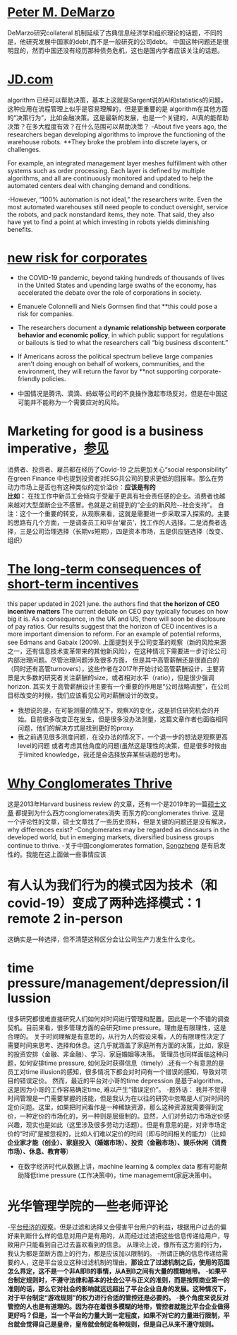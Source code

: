 # [Peter M. DeMarzo](https://review.chicagobooth.edu/economics/2021/article/cycle-behind-sovereign-debt-disasters)
DeMarzo研究collateral 机制延续了古典信息经济学和组织理论的话题，不同的是，他研究发展中国家的debt,而不是一般研究的公司debt。
中国这种问题还是很明显的，然而中国还没有经历那种债务危机，这也是国内学者应该关注的话题。

# [JD.com](https://review.chicagobooth.edu/strategy/2021/article/smarter-algorithms-stop-factory-robots-colliding)
algorithm 已经可以帮助决策，基本上这就是Sargent说的AI和statistics的问题，这种应用在流程管理上似乎是容易理解的，但是更重要的是
algorithm在其他方面的“决策行为”，比如金融决策。这是最新的发展，也是一个关键的，AI真的能帮助决策？在多大程度有效？在什么范围可以帮助决策？
-About five years ago, the researchers began developing algorithms to improve the functioning of the warehouse robots. 
**They broke the problem into discrete layers, or challenges.   

For example, an integrated management layer meshes fulfillment with other systems such as order processing. Each layer is defined by multiple algorithms, and all are continuously monitored and updated to help the automated centers deal with changing demand and conditions. 

-However, “100% automation is not ideal,” the researchers write. Even the most automated warehouses still need people to conduct oversight, service the robots, 
and pack nonstandard items, they note. That said, they also have yet to find a point at which investing in robots yields diminishing benefits.

# [new risk for corporates](https://review.chicagobooth.edu/finance/2021/article/big-risk-companies-low-public-support) 
- the COVID-19 pandemic, beyond taking hundreds of thousands of lives in the United States and upending large swaths of the economy, 
  has accelerated the debate over the role of corporations in society.

-  Emanuele Colonnelli and Niels Gormsen find that **this could pose a risk for companies. 
-  The researchers document a **dynamic relationship between corporate behavior and economic policy**, in which public support for regulations or bailouts is tied to what the researchers call “big business discontent.” 
-  If Americans across the political spectrum believe large companies aren’t doing enough on behalf of workers, communities, and the environment, they will return the favor by **not supporting corporate-friendly policies.  
-  中国情况是腾讯、滴滴、蚂蚁等公司的不良操作激起市场反对，但是在中国这可能并不能称为一个需要应对的风险。
# Marketing for good is a business imperative，[参见](https://review.chicagobooth.edu/marketing/2021/article/marketing-good-business-imperative)
消费者、投资者、雇员都在经历了Covid-19 之后更加关心“social responsibility”
在green Finance 中也提到投资者对ESG共公司的要求更低的回报率。那么在劳动力市场上是否也有这种类似的定价溢价：**应该是有的  
比如：** 
在找工作中新员工会倾向于受雇于更具有社会责任感的企业。消费者也越来越对大型垄断企业不感冒。也就是之前提到的“企业的新风险--社会支持”。
自注：这个一个重要的转变，从观察来看，这就是需要进一步采取深入探索的。主要的思路有几个方面，一是调查员工和平台‘雇员’，找工作的人选择，二是消费者选择，三是公司治理选择（长期vs短期），四是资本市场，五是供应链选择（改变、组织）
# [The long-term consequences of short-term incentives](https://voxeu.org/article/long-term-consequences-short-term-incentives)
this paper updated in 2021 june. the authors find that **the horizon of CEO incentive matters**
The current debate on CEO pay typically focuses on how big it is. As a consequence, in the UK and US, there will soon be disclosure of pay ratios.
Our results suggest that the horizon of CEO incentives is a more important dimension to reform. For an example of potential reforms, see Edmans and Gabaix (2009).
上面提到关于公司变革的观察（新的风险来源之一，还有信息技术变革带来的其他新风险），在这种情况下需要进一步讨论公司内部治理问题。尽管治理问题涉及很多方面，
但是其中高管薪酬还是很直白的（同时还有高管turnovers），这些作者在2017年开始讨论高管薪酬设计，主要背景是大多数的研究者关注薪酬的size，或者相对水平（ratio），但是很少强调horizon.
其实关于高管薪酬设计主要有一个重要的作用是“公司战略调整”，在公司目标改变的时候，我们应该看见公司对薪酬设计的改变。
- 我想说的是，在可能测量的情况下，观察X的变化，这是抓住研究机会的开始。目前很多改变正在发生，但是很多没办法测量，这篇文章作者也面临相同问题，他们的解决方式是找到更好的proxy.
- 我之前遇见很多测度问题，在没办法的情况下，一个退一步的想法是观察更高level的问题 或者考虑其他角度的问题(虽然这是理性的决策，但是很多时候由于limited knowledge，我还是会选择放弃某些话题的思考)。
# [Why Conglomerates Thrive](https://hbr.org/2013/12/why-conglomerates-thrive-outside-the-us)
这是2013年Harvard business review 的文章，还有一个是2019年的一篇[硕士文章](https://research-api.cbs.dk/ws/portalfiles/portal/60698974/788440_Masters_thesis_FIR_Sebastian_Sibbesen.pdf)
都提到为什么西方conglomerates消失 而东方的conglomerates thrive.
这是一个评论性的文章，硕士文章找了一些历史资料，但是关键的问题还是没有解决，why differences exist?
-Conglomerates may be regarded as dinosaurs in the developed world, but in emerging markets, diversified business groups continue to thrive.
-关于中国conglomerates formation, [Songzheng](http://econ.cufe.edu.cn/info/1113/4165.htm) 是有启发性的。我能在这上面做一些事情应该
# 有人认为我们行为的模式因为技术（和covid-19）变成了两种选择模式：1 remote 2 in-person  
这确实是一种选择，但不清楚这种区分会让公司生产力发生什么变化。

# time pressure/management/depression/illussion 
很多研究都很难直接研究人们如何对时间进行管理和配置。因此是一个不错的调查契机。目前来看，很多管理方面的会研究time pressure。理由是有限理性，这是合理的。
关于时间理解是有意思的，从行为人的假设来看，人的有限理性决定了需要时间来思考、选择和休息。这几乎就涵盖了家庭所有方面的决策，比如，家庭的投资安排（金融、非金融）、学习、家庭婚姻等决策。
管理员也同样面临这种问题，如何安排time pressure, 如何及时获得信息（timely）.还有一个有意思的是员工对time illusion的感知，很多情况下都会对时间有一个错误的感知，导致对项目的错误定价。
然而，最近的平台对小哥的time depression 是基于algorithm，这是因为小哥的工作容易确定time, 难以产生“错误定价”。
-题外话：
我并不觉得时间管理是一门需要掌握的技能，但是我认为在以往的研究中忽略是人们对时间的定价问题。这里，如果把时间看作是一种稀缺资源，那么这种资源就需要得到定价，一种定价的市场化的，另一种则是层级制的。显然，人们对劳动力市场定价感兴趣，现实也是如此（这里涉及很多劳动力话题）。但是有意思的是，对非市场定价的“时间”是被忽视的，比如人们难以定价的时间（即与时间相关的能力）（比如**企业家才能（创业）、家庭投入（婚姻市场）、投资（金融市场）、娱乐休闲（消费市场）、休息、教育等**）
- 在数字经济时代从数据上讲，machine learning & complex data 都有可能帮助降低time pressure (工作决策中)，time managememt(家庭决策中)。

# 光华管理学院的一些老师评论
-[平台经济的观察](https://mp.weixin.qq.com/s?__biz=MjM5MDk3NDgwMQ==&mid=2661354100&idx=1&sn=7adad09e02b88b29d85bb685d14cc119&chksm=bde93c4a8a9eb55c2350bdc6eb4f1da31b318e98037aa676593fb86ef60cbd434f4a492adf64&scene=21#wechat_redirect)。但是过滤和选择又会侵害平台用户的利益，根据用户过去的偏好来判断什么样的信息对用户是有用的，从而经过过滤把这些信息传递给用户，导致用户只能看到自己过去喜欢看到的信息。
从理论上说，像所有这方面的行为，我认为都是垄断方面上的行为，都是应该加以限制的。
-所谓正确的信息传递给需要的人，这是平台设立这种过滤机制的理由。**那设立了过滤机制之后，使用的范围怎么界定，这不是一个非A即B的事情，从A到B之间有大量的模糊地带。**
-**如果平台制定规则时，不遵守法律和基本的社会公平与正义的准则，而是按照商业第一的准则的话，那么它对社会的影响就远远超出了平台企业自身的发展。这种情况下，对于平台制定“游戏规则”的权力进行合适的管控还是必要的。**
-**换个角度来说反对管控的人也是有道理的。因为存在着很多模糊的地带，管控者就能比平台企业做得更好吗？但是，当一个平台的力量大到一定程度，如果不对它的力量进行限制，平台就会觉得自己是皇帝，皇帝就会制定各种规则，但是自己从来不遵守规则。**


